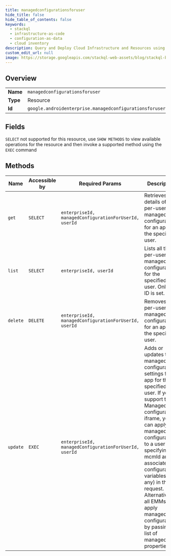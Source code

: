 ```yaml
---
title: managedconfigurationsforuser
hide_title: false
hide_table_of_contents: false
keywords:
  - stackql
  - infrastructure-as-code
  - configuration-as-data
  - cloud inventory
description: Query and Deploy Cloud Infrastructure and Resources using SQL
custom_edit_url: null
image: https://storage.googleapis.com/stackql-web-assets/blog/stackql-blog-post-featured-image.png
---
```

  
    

## Overview
<table><tbody>
<tr><td><b>Name</b></td><td><code>managedconfigurationsforuser</code></td></tr>
<tr><td><b>Type</b></td><td>Resource</td></tr>
<tr><td><b>Id</b></td><td><code>google.androidenterprise.managedconfigurationsforuser</code></td></tr>
</tbody></table>

## Fields
`SELECT` not supported for this resource, use `SHOW METHODS` to view available operations for the resource and then invoke a supported method using the `EXEC` command  
## Methods
| Name | Accessible by | Required Params | Description |
| ---- | ------------- | --------------- | ----------- |
| `get` | `SELECT` | `enterpriseId, managedConfigurationForUserId, userId` | Retrieves details of a per-user managed configuration for an app for the specified user. |
| `list` | `SELECT` | `enterpriseId, userId` | Lists all the per-user managed configurations for the specified user. Only the ID is set. |
| `delete` | `DELETE` | `enterpriseId, managedConfigurationForUserId, userId` | Removes a per-user managed configuration for an app for the specified user. |
| `update` | `EXEC` | `enterpriseId, managedConfigurationForUserId, userId` | Adds or updates the managed configuration settings for an app for the specified user. If you support the Managed configurations iframe, you can apply managed configurations to a user by specifying an mcmId and its associated configuration variables (if any) in the request. Alternatively, all EMMs can apply managed configurations by passing a list of managed properties. |
